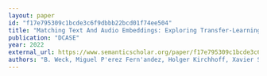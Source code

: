 ```yaml
---
layout: paper
id: "f17e795309c1bcde3c6f9dbbb22bcd01f74ee504"
title: "Matching Text And Audio Embeddings: Exploring Transfer-Learning Strategies For Language-Based Audio Retrieval"
publication: "DCASE"
year: 2022
external_url: https://www.semanticscholar.org/paper/f17e795309c1bcde3c6f9dbbb22bcd01f74ee504
authors: "B. Weck, Miguel P'erez Fern'andez, Holger Kirchhoff, Xavier Serra"
---
```

